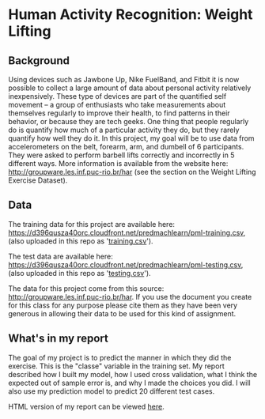 # Human Activity Recognition: Weight Lifting

## Background
Using devices such as Jawbone Up, Nike FuelBand, and Fitbit it is now possible to collect a large amount of data about personal activity relatively inexpensively. These type of devices are part of the quantified self movement – a group of enthusiasts who take measurements about themselves regularly to improve their health, to find patterns in their behavior, or because they are tech geeks. One thing that people regularly do is quantify how much of a particular activity they do, but they rarely quantify how well they do it. In this project, my goal will be to use data from accelerometers on the belt, forearm, arm, and dumbell of 6 participants. They were asked to perform barbell lifts correctly and incorrectly in 5 different ways. More information is available from the website here: http://groupware.les.inf.puc-rio.br/har (see the section on the Weight Lifting Exercise Dataset). 

## Data
The training data for this project are available here:  
https://d396qusza40orc.cloudfront.net/predmachlearn/pml-training.csv, (also uploaded in this repo as '[training.csv](https://github.com/daiyang94815/Human-Activity-Recognition-Weight-Lifting/blob/master/training.csv)').  
  
The test data are available here:  
https://d396qusza40orc.cloudfront.net/predmachlearn/pml-testing.csv, (also uploaded in this repo as '[testing.csv]((https://github.com/daiyang94815/Human-Activity-Recognition-Weight-Lifting/blob/master/testing.csv))').  
  
The data for this project come from this source: http://groupware.les.inf.puc-rio.br/har. If you use the document you create for this class for any purpose please cite them as they have been very generous in allowing their data to be used for this kind of assignment. 

## What's in my report
The goal of my project is to predict the manner in which they did the exercise. This is the "classe" variable in the training set. My report described how I built my model, how I used cross validation, what I think the expected out of sample error is, and why I made the choices you did. I will also use my prediction model to predict 20 different test cases. 

HTML version of my report can be viewed [here](https://cdn.rawgit.com/daiyang94815/Human-Activity-Recognition-Weight-Lifting/c2b348d0/Human%20Activity%20Recognition%20-%20Weight%20Lifting.html).
